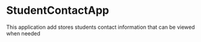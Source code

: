 # StudentContactApp
This application add stores students contact information that can be viewed when needed
